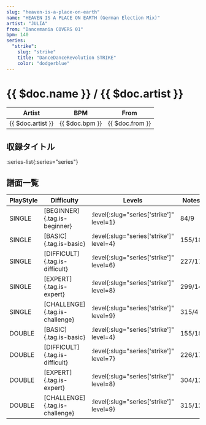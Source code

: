 ```yaml
---
slug: "heaven-is-a-place-on-earth"
name: "HEAVEN IS A PLACE ON EARTH (German Election Mix)"
artist: "JULIA"
from: "Dancemania COVERS 01"
bpm: 140
series:
  "strike":
    slug: "strike"
    title: "DanceDanceRevolution STRIKE"
    color: "dodgerblue"
---
```


# {{ $doc.name }} / {{ $doc.artist }}

|Artist|BPM|From|
|------|---|----|
|{{ $doc.artist }}|{{ $doc.bpm }}|{{ $doc.from }}|

## 収録タイトル

:series-list{:series="series"}

## 譜面一覧

|PlayStyle|Difficulty|Levels|Notes|Movie|
|---------|----------|------|-----|-----|
|SINGLE|[BEGINNER]{.tag.is-beginner}|:level{:slug="series['strike']" level=1}|84/9||
|SINGLE|[BASIC]{.tag.is-basic}|:level{:slug="series['strike']" level=4}|155/18||
|SINGLE|[DIFFICULT]{.tag.is-difficult}|:level{:slug="series['strike']" level=6}|227/17||
|SINGLE|[EXPERT]{.tag.is-expert}|:level{:slug="series['strike']" level=8}|299/14||
|SINGLE|[CHALLENGE]{.tag.is-challenge}|:level{:slug="series['strike']" level=9}|315/4||
|DOUBLE|[BASIC]{.tag.is-basic}|:level{:slug="series['strike']" level=4}|155/18||
|DOUBLE|[DIFFICULT]{.tag.is-difficult}|:level{:slug="series['strike']" level=7}|226/17||
|DOUBLE|[EXPERT]{.tag.is-expert}|:level{:slug="series['strike']" level=8}|304/12||
|DOUBLE|[CHALLENGE]{.tag.is-challenge}|:level{:slug="series['strike']" level=9}|315/12||
